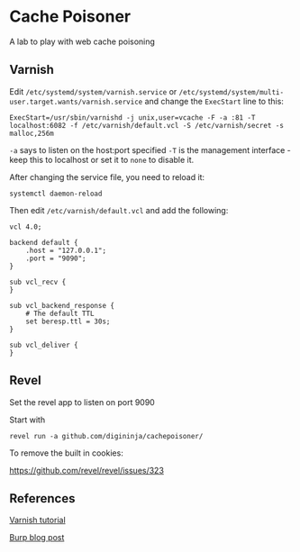 # Cache Poisoner

A lab to play with web cache poisoning

## Varnish

Edit `/etc/systemd/system/varnish.service` or `/etc/systemd/system/multi-user.target.wants/varnish.service` and change the `ExecStart` line to this:

```
ExecStart=/usr/sbin/varnishd -j unix,user=vcache -F -a :81 -T localhost:6082 -f /etc/varnish/default.vcl -S /etc/varnish/secret -s malloc,256m
```

`-a` says to listen on the host:port specified
`-T` is the management interface - keep this to localhost or set it to `none` to disable it.

After changing the service file, you need to reload it:

```
systemctl daemon-reload
```

Then edit `/etc/varnish/default.vcl` and add the following:

```
vcl 4.0;

backend default {
    .host = "127.0.0.1";
    .port = "9090";
}

sub vcl_recv {
}

sub vcl_backend_response {
	# The default TTL
	set beresp.ttl = 30s;
}

sub vcl_deliver {
}
```

## Revel

Set the revel app to listen on port 9090

Start with

```
revel run -a github.com/digininja/cachepoisoner/
```

To remove the built in cookies:

<https://github.com/revel/revel/issues/323>

## References

[Varnish tutorial](https://www.varnish-software.com/wiki/content/tutorials/varnish/varnish_ubuntu.html)

[Burp blog post](https://portswigger.net/blog/practical-web-cache-poisoning)
